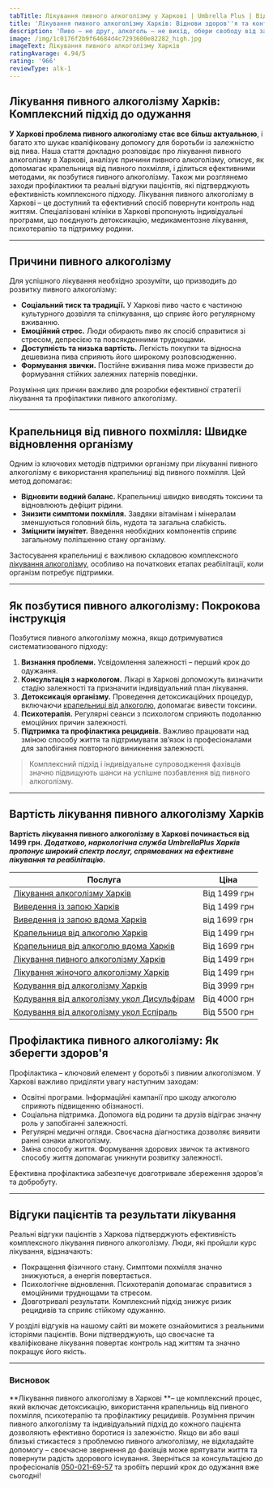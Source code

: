 ```yaml
---
tabTitle: Лікування пивного алкоголізму у Харкові | Umbrella Plus | Від 1499 грн
title: 'Лікування пивного алкоголізму Харків: Віднови здоров''я та контроль над життям'
description: 'Пиво – не друг, алкоголь – не вихід, обери свободу від залежності!'
image: /img/1c0176f2b9f64684d4c7293600e82282_high.jpg
imageText: Лікування пивного алкоголізму Харків
ratingAvarage: 4.94/5
rating: '966'
reviewType: alk-1
---
```


## Лікування пивного алкоголізму Харків: Комплексний підхід до одужання

**У Харкові проблема пивного алкоголізму стає все більш актуальною**, і багато хто шукає кваліфіковану допомогу для боротьби із залежністю від пива. Наша стаття докладно розповідає про лікування пивного алкоголізму в Харкові, аналізує причини пивного алкоголізму, описує, як допомагає крапельниця від пивного похмілля, і ділиться ефективними методами, як позбутися пивного алкоголізму. Також ми розглянемо заходи профілактики та реальні відгуки пацієнтів, які підтверджують ефективність комплексного підходу. Лікування пивного алкоголізму в Харкові – це доступний та ефективний спосіб повернути контроль над життям. Спеціалізовані клініки в Харкові пропонують індивідуальні програми, що поєднують детоксикацію, медикаментозне лікування, психотерапію та підтримку родини.

***

## Причини пивного алкоголізму

Для успішного лікування необхідно зрозуміти, що призводить до розвитку пивного алкоголізму:

* **Соціальний тиск та традиції.** У Харкові пиво часто є частиною культурного дозвілля та спілкування, що сприяє його регулярному вживанню.
* **Емоційний стрес.** Люди обирають пиво як спосіб справитися зі стресом, депресією та повсякденними труднощами.
* **Доступність та низька вартість.** Легкість покупки та відносна дешевизна пива сприяють його широкому розповсюдженню.
* **Формування звички.** Постійне вживання пива може призвести до формування стійких залежних патернів поведінки.

Розуміння цих причин важливо для розробки ефективної стратегії лікування та профілактики пивного алкоголізму.

***

## Крапельниця від пивного похмілля: Швидке відновлення організму

Одним із ключових методів підтримки організму при лікуванні пивного алкоголізму є використання крапельниці від пивного похмілля. Цей метод допомагає:

* **Відновити водний баланс.** Крапельниці швидко виводять токсини та відновлюють дефіцит рідини.
* **Знизити симптоми похмілля.** Завдяки вітамінам і мінералам зменшуються головний біль, нудота та загальна слабкість.
* **Зміцнити імунітет.** Введення необхідних компонентів сприяє загальному поліпшенню стану організму.

Застосування крапельниці є важливою складовою комплексного [лікування алкоголізму](https://umbrella-plus.com.ua/uk/kharkiv/lechenie-alkogolizma-kharkiv-ua/), особливо на початкових етапах реабілітації, коли організм потребує підтримки.

***

## Як позбутися пивного алкоголізму: Покрокова інструкція

Позбутися пивного алкоголізму можна, якщо дотримуватися систематизованого підходу:

1. **Визнання проблеми.** Усвідомлення залежності – перший крок до одужання.
2. **Консультація з наркологом.** Лікарі в Харкові допоможуть визначити стадію залежності та призначити індивідуальний план лікування.
3. **Детоксикація організму.** Проведення детоксикаційних процедур, включаючи [крапельниці від алкоголю](https://umbrella-plus.com.ua/uk/kharkiv/kapelnica_ot_alkogola_kharkiv-ua/), допомагає вивести токсини.
4. **Психотерапія.** Регулярні сеанси з психологом сприяють подоланню емоційних причин залежності.
5. **Підтримка та профілактика рецидивів.** Важливо працювати над зміною способу життя та підтримувати зв’язок із професіоналами для запобігання повторного виникнення залежності.

> Комплексний підхід і індивідуальне супроводження фахівців значно підвищують шанси на успішне позбавлення від пивного алкоголізму.

***

## Вартість лікування пивного алкоголізму Харків

**Вартість лікування пивного алкоголізму в Харкові починається від 1499 грн.**
***Додатково, наркологічна служба UmbrellaPlus Харків пропонує широкий спектр послуг, спрямованих на ефективне лікування та реабілітацію.***

| Послуга                                                                                                                             | Ціна         |
| ----------------------------------------------------------------------------------------------------------------------------------- | ------------ |
| [Лікування алкоголізму Харків](https://umbrella-plus.com.ua/uk/kharkiv/lechenie-alkogolizma-kharkiv-ua/)                            | Від 1499 грн |
| [Виведення із запою Харків](https://umbrella-plus.com.ua/uk/kharkiv/vivod-iz-zapoia-kharkiv-ua/)                                    | Від 1499 грн |
| [Виведення із запою вдома Харків](https://umbrella-plus.com.ua/uk/kharkiv/vivod-iz-zapoia-na-domy-kharkiv-ua/)                      | від 1699 грн |
| [Крапельниця від алкоголю Харків](https://umbrella-plus.com.ua/uk/kharkiv/kapelnica_ot_alkogola_kharkiv-ua/)                        | Від 1499 грн |
| [Крапельниця від алкоголю вдома Харків](https://umbrella-plus.com.ua/uk/kharkiv/kapelnica_ot_alkogola_na_domy_kharkiv_ua/)          | Від 1699 грн |
| [Лікування пивного алкоголізму Харків](https://umbrella-plus.com.ua/uk/kharkiv/lechenie-pivnogo-alkogolizma-kharkiv-ua/)            | Від 1499 грн |
| [Лікування жіночого алкоголізму Харків](https://umbrella-plus.com.ua/uk/kharkiv/lechenie-jenskogo-alkogolizma-kharkiv-ua/)          | Від 1499 грн |
| [Кодування від алкоголізму Харків](https://umbrella-plus.com.ua/uk/kharkiv/kodirovka-ot-alkogolia-kharkiv-ua/)                      | Від 3999 грн |
| [Кодування від алкоголізму укол Дисульфірам](https://umbrella-plus.com.ua/uk/kharkiv/kodirovka-ot-alkogolia-disulfiram-kharkiv-ua/) | Від 4000 грн |
| [Кодування від алкоголізму укол Еспіраль](https://umbrella-plus.com.ua/uk/kharkiv/kodirovka-ot-alkogolizma-espiarl-kharkiv-ua/)     | Від 5500 грн |

## Профілактика пивного алкоголізму: Як зберегти здоров'я

Профілактика – ключовий елемент у боротьбі з пивним алкоголізмом. У Харкові важливо приділяти увагу наступним заходам:

* Освітні програми. Інформаційні кампанії про шкоду алкоголю сприяють підвищенню обізнаності.
* Соціальна підтримка. Допомога від родини та друзів відіграє значну роль у запобіганні залежності.
* Регулярні медичні огляди. Своєчасна діагностика дозволяє виявити ранні ознаки алкоголізму.
* Зміна способу життя. Формування здорових звичок та активного способу життя допомагає уникнути розвитку залежності.

Ефективна профілактика забезпечує довготривале збереження здоров'я та добробуту.

***

## Відгуки пацієнтів та результати лікування

Реальні відгуки пацієнтів з Харкова підтверджують ефективність комплексного лікування пивного алкоголізму. Люди, які пройшли курс лікування, відзначають:

* Покращення фізичного стану. Симптоми похмілля значно знижуються, а енергія повертається.
* Психологічне відновлення. Психотерапія допомагає справитися з емоційними труднощами та стресом.
* Довготривалі результати. Комплексний підхід знижує ризик рецидивів та сприяє стійкому одужанню.

У розділі відгуків на нашому сайті ви можете ознайомитися з реальними історіями пацієнтів. Вони підтверджують, що своєчасне та кваліфіковане лікування повертає контроль над життям та значно покращує його якість.

***

### Висновок

**Лікування пивного алкоголізму в Харкові **– це комплексний процес, який включає детоксикацію, використання крапельниць від пивного похмілля, психотерапію та профілактику рецидивів. Розуміння причин пивного алкоголізму та індивідуальний підхід до кожного пацієнта дозволяють ефективно боротися із залежністю. Якщо ви або ваші близькі стикаєтеся з проблемою пивного алкоголізму, не відкладайте допомогу – своєчасне звернення до фахівців може врятувати життя та повернути радість здорового існування. Зверніться за консультацією до професіоналів [050-021-69-57](tel:0500216957) та зробіть перший крок до одужання вже сьогодні!
